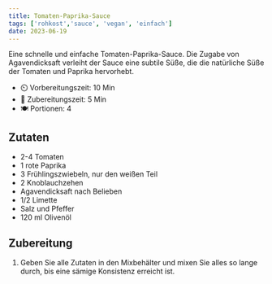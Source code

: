 ```yaml
---
title: Tomaten-Paprika-Sauce
tags: ['rohkost','sauce', 'vegan', 'einfach']
date: 2023-06-19
---
```


Eine schnelle und einfache Tomaten-Paprika-Sauce. Die Zugabe von Agavendicksaft verleiht der Sauce eine subtile Süße, die die natürliche Süße der Tomaten und Paprika hervorhebt.

- ⏲️ Vorbereitungszeit: 10 Min
- 🍳 Zubereitungszeit: 5 Min
- 🍽️ Portionen: 4

## Zutaten

- 2-4 Tomaten
- 1 rote Paprika
- 3 Frühlingszwiebeln, nur den weißen Teil
- 2 Knoblauchzehen
- Agavendicksaft nach Belieben
- 1/2 Limette
- Salz und Pfeffer
- 120 ml Olivenöl

## Zubereitung

1. Geben Sie alle Zutaten in den Mixbehälter und mixen Sie alles so lange durch, bis eine sämige Konsistenz erreicht ist.